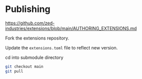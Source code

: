 # Publishing

https://github.com/zed-industries/extensions/blob/main/AUTHORING_EXTENSIONS.md

Fork the extensions repository.

Update the `extensions.toml` file to reflect new version.

cd into submodule directory

```sh
git checkout main
git pull
```
